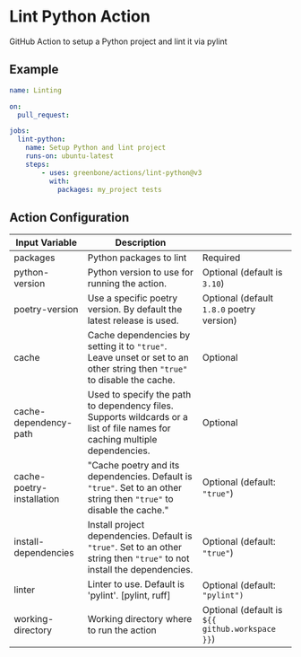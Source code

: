 # Lint Python Action

GitHub Action to setup a Python project and lint it via pylint

## Example

```yml
name: Linting

on:
  pull_request:

jobs:
  lint-python:
    name: Setup Python and lint project
    runs-on: ubuntu-latest
    steps:
        - uses: greenbone/actions/lint-python@v3
          with:
            packages: my_project tests
```

## Action Configuration

|Input Variable|Description| |
|--------------|-----------|-|
| packages | Python packages to lint | Required |
| python-version | Python version to use for running the action. | Optional (default is `3.10`) |
| poetry-version | Use a specific poetry version. By default the latest release is used. | Optional (default `1.8.0` poetry version) |
| cache | Cache dependencies by setting it to `"true"`. Leave unset or set to an other string then `"true"` to disable the cache. | Optional |
| cache-dependency-path | Used to specify the path to dependency files. Supports wildcards or a list of file names for caching multiple dependencies. | Optional |
| cache-poetry-installation | "Cache poetry and its dependencies. Default is `"true"`. Set to an other string then `"true"` to disable the cache." | Optional (default: `"true"`) |
| install-dependencies | Install project dependencies. Default is `"true"`. Set to an other string then `"true"` to not install the dependencies. | Optional (default: `"true"`) |
| linter | Linter to use. Default is 'pylint'. \[pylint, ruff\]| Optional (default: `"pylint")`|
| working-directory | Working directory where to run the action | Optional (default is `${{ github.workspace }}`) |

